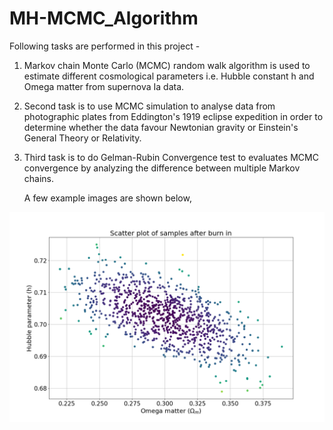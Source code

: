 # MH-MCMC_Algorithm

Following tasks are performed in this project -

1. Markov chain Monte Carlo (MCMC) random walk algorithm is used to estimate different cosmological parameters i.e. Hubble constant h and Omega matter from supernova Ia data.

2. Second task is to use MCMC simulation to analyse data from photographic plates from Eddington's 1919 eclipse expedition in order to determine whether the data favour Newtonian gravity or Einstein's General Theory or Relativity.

3. Third task is to do Gelman-Rubin Convergence test to evaluates MCMC convergence by analyzing the difference between multiple Markov chains.

     A few example images are shown below,

![Image of Photo](https://github.com/KrishangiKashyap/MH-MCMC_Algorithm/blob/main/Burn%20in.png?width=40&height=5)



   

